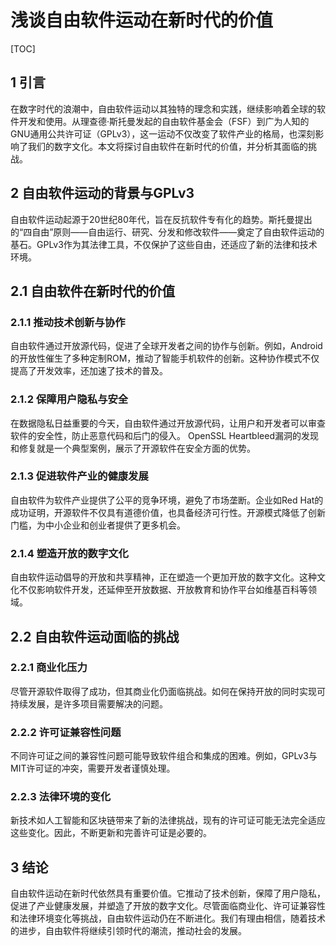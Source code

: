 # 浅谈自由软件运动在新时代的价值

[TOC]

## 1 引言

在数字时代的浪潮中，自由软件运动以其独特的理念和实践，继续影响着全球的软件开发和使用。从理查德·斯托曼发起的自由软件基金会（FSF）到广为人知的GNU通用公共许可证（GPLv3），这一运动不仅改变了软件产业的格局，也深刻影响了我们的数字文化。本文将探讨自由软件在新时代的价值，并分析其面临的挑战。





## 2 自由软件运动的背景与GPLv3

自由软件运动起源于20世纪80年代，旨在反抗软件专有化的趋势。斯托曼提出的“四自由”原则——自由运行、研究、分发和修改软件——奠定了自由软件运动的基石。GPLv3作为其法律工具，不仅保护了这些自由，还适应了新的法律和技术环境。



## 2.1 自由软件在新时代的价值

### 2.1.1 推动技术创新与协作

自由软件通过开放源代码，促进了全球开发者之间的协作与创新。例如，Android的开放性催生了多种定制ROM，推动了智能手机软件的创新。这种协作模式不仅提高了开发效率，还加速了技术的普及。

### 2.1.2 保障用户隐私与安全

在数据隐私日益重要的今天，自由软件通过开放源代码，让用户和开发者可以审查软件的安全性，防止恶意代码和后门的侵入。 OpenSSL Heartbleed漏洞的发现和修复就是一个典型案例，展示了开源软件在安全方面的优势。

### 2.1.3 促进软件产业的健康发展

自由软件为软件产业提供了公平的竞争环境，避免了市场垄断。企业如Red Hat的成功证明，开源软件不仅具有道德价值，也具备经济可行性。开源模式降低了创新门槛，为中小企业和创业者提供了更多机会。

### 2.1.4 塑造开放的数字文化

自由软件运动倡导的开放和共享精神，正在塑造一个更加开放的数字文化。这种文化不仅影响软件开发，还延伸至开放数据、开放教育和协作平台如维基百科等领域。



## 2.2 自由软件运动面临的挑战

### 2.2.1 商业化压力

尽管开源软件取得了成功，但其商业化仍面临挑战。如何在保持开放的同时实现可持续发展，是许多项目需要解决的问题。

### 2.2.2 许可证兼容性问题

不同许可证之间的兼容性问题可能导致软件组合和集成的困难。例如，GPLv3与MIT许可证的冲突，需要开发者谨慎处理。

### 2.2.3 法律环境的变化

新技术如人工智能和区块链带来了新的法律挑战，现有的许可证可能无法完全适应这些变化。因此，不断更新和完善许可证是必要的。





## 3 结论

自由软件运动在新时代依然具有重要价值。它推动了技术创新，保障了用户隐私，促进了产业健康发展，并塑造了开放的数字文化。尽管面临商业化、许可证兼容性和法律环境变化等挑战，自由软件运动仍在不断进化。我们有理由相信，随着技术的进步，自由软件将继续引领时代的潮流，推动社会的发展。
